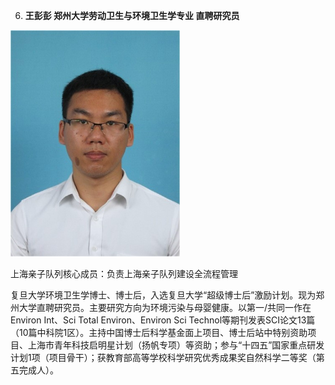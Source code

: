6. **王彭彭 郑州大学劳动卫生与环境卫生学专业 直聘研究员**

<img src="image/6.jpg" style="zoom:67%;" />

上海亲子队列核心成员：负责上海亲子队列建设全流程管理

复旦大学环境卫生学博士、博士后，入选复旦大学“超级博士后”激励计划。现为郑州大学直聘研究员。主要研究方向为环境污染与母婴健康。以第一/共同一作在Environ Int、Sci Total Environ、Environ Sci Technol等期刊发表SCI论文13篇（10篇中科院1区）。主持中国博士后科学基金面上项目、博士后站中特别资助项目、上海市青年科技启明星计划（扬帆专项）等资助；参与“十四五”国家重点研发计划1项（项目骨干）；获教育部高等学校科学研究优秀成果奖自然科学二等奖（第五完成人）。 